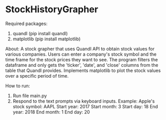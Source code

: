 # StockHistoryGrapher

Required packages:
1) quandl (pip install quandl)
2) matplotlib (pip install matplotlib)
    

About:
A stock grapher that uses Quandl API to obtain stock values for various companies.
Users can enter a company's stock symbol and the time frame for the stock prices they want to see.
The program filters the dataframe and only gets the 'ticker', 'date', and 'close' columns from the table that Quandl provides.
Implements matplotlib to plot the stock values over a specific period of time.

How to run:
1) Run file main.py
2) Respond to the text prompts via keyboard inputs.
    Example:
    Apple's stock symbol: AAPL
    Start year: 2017
    Start month: 3
    Start day: 18
    End year: 2018
    End month: 1
    End day: 20
